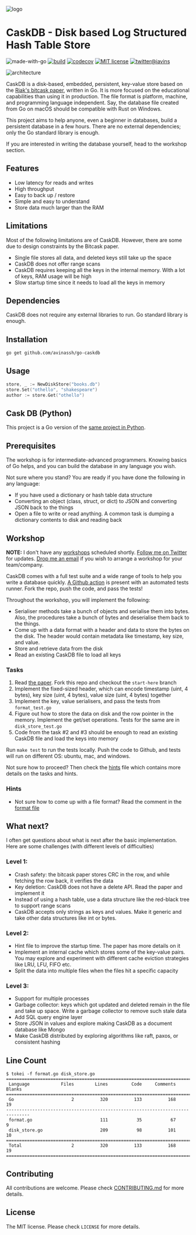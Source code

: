 ![logo](https://github.com/avinassh/py-caskdb/raw/master/assets/logo.svg)
# CaskDB - Disk based Log Structured Hash Table Store

![made-with-go](https://img.shields.io/badge/Made%20with-Go-1f425f.svg)
[![build](https://github.com/avinassh/py-caskdb/actions/workflows/build.yml/badge.svg)](https://github.com/avinassh/go-caskdb/actions/workflows/build.yml)
[![codecov](https://codecov.io/gh/avinassh/py-caskdb/branch/master/graph/badge.svg?token=9SA8Q4L7AZ)](https://codecov.io/gh/avinassh/py-caskdb)
[![MIT license](https://camo.githubusercontent.com/f7358a0a5a91ec17974d36c9d426073a0ac67a958b22319be1ba5aa32542c28d/68747470733a2f2f62616467656e2e6e65742f6769746875622f6c6963656e73652f4e61657265656e2f5374726170646f776e2e6a73)](https://github.com/avinassh/go-caskdb/blob/master/LICENSE)
[![twitter@iavins](https://img.shields.io/twitter/follow/iavins?style=social)](https://twitter.com/iavins)

![architecture](https://user-images.githubusercontent.com/640792/167299554-0fc44510-d500-4347-b680-258e224646fa.png)

CaskDB is a  disk-based, embedded, persistent, key-value store based on the [Riak's bitcask paper](https://riak.com/assets/bitcask-intro.pdf), written in Go. It is more focused on the educational capabilities than using it in production. The file format is platform, machine, and programming language independent. Say, the database file created from Go on macOS should be compatible with Rust on Windows.

This project aims to help anyone, even a beginner in databases, build a persistent database in a few hours. There are no external dependencies; only the Go standard library is enough.

If you are interested in writing the database yourself, head to the workshop section.

## Features
- Low latency for reads and writes
- High throughput
- Easy to back up / restore
- Simple and easy to understand
- Store data much larger than the RAM

## Limitations
Most of the following limitations are of CaskDB. However, there are some due to design constraints by the Bitcask paper.

- Single file stores all data, and deleted keys still take up the space
- CaskDB does not offer range scans
- CaskDB requires keeping all the keys in the internal memory. With a lot of keys, RAM usage will be high
- Slow startup time since it needs to load all the keys in memory

## Dependencies
CaskDB does not require any external libraries to run. Go standard library is enough.

## Installation
```shell
go get github.com/avinassh/go-caskdb
```

## Usage

```go
store, _ := NewDiskStore("books.db")
store.Set("othello", "shakespeare")
author := store.Get("othello")
```

## Cask DB (Python)
This project is a Go version of the [same project in Python](https://github.com/avinassh/py-caskdb). 

## Prerequisites
The workshop is for intermediate-advanced programmers. Knowing basics of Go helps, and you can build the database in any language you wish.

Not sure where you stand? You are ready if you have done the following in any language:
- If you have used a dictionary or hash table data structure
- Converting an object (class, struct, or dict) to JSON and converting JSON back to the things
- Open a file to write or read anything. A common task is dumping a dictionary contents to disk and reading back

## Workshop
**NOTE:** I don't have any [workshops](workshop.md) scheduled shortly. [Follow me on Twitter](https://twitter.com/iavins/) for updates. [Drop me an email](http://scr.im/avii) if you wish to arrange a workshop for your team/company.

CaskDB comes with a full test suite and a wide range of tools to help you write a database quickly. [A Github action](https://github.com/avinassh/go-caskdb/blob/master/.github/workflows/build.yml) is present with an automated tests runner. Fork the repo, push the code, and pass the tests!

Throughout the workshop, you will implement the following:
- Serialiser methods take a bunch of objects and serialise them into bytes. Also, the procedures take a bunch of bytes and deserialise them back to the things.
- Come up with a data format with a header and data to store the bytes on the disk. The header would contain metadata like timestamp, key size, and value.
- Store and retrieve data from the disk
- Read an existing CaskDB file to load all keys

### Tasks
1. Read [the paper](https://riak.com/assets/bitcask-intro.pdf). Fork this repo and checkout the `start-here` branch
2. Implement the fixed-sized header, which can encode timestamp (uint, 4 bytes), key size (uint, 4 bytes), value size (uint, 4 bytes) together
3. Implement the key, value serialisers, and pass the tests from `format_test.go`
4. Figure out how to store the data on disk and the row pointer in the memory. Implement the get/set operations. Tests for the same are in `disk_store_test.go`
5. Code from the task #2 and #3 should be enough to read an existing CaskDB file and load the keys into memory

Run `make test` to run the tests locally. Push the code to Github, and tests will run on different OS: ubuntu, mac, and windows.

Not sure how to proceed? Then check the [hints](hints.md) file which contains more details on the tasks and hints.

### Hints
- Not sure how to come up with a file format? Read the comment in the [format file](format.go)

## What next?
I often get questions about what is next after the basic implementation. Here are some challenges (with different levels of difficulties)

### Level 1:
- Crash safety: the bitcask paper stores CRC in the row, and while fetching the row back, it verifies the data
- Key deletion: CaskDB does not have a delete API. Read the paper and implement it
- Instead of using a hash table, use a data structure like the red-black tree to support range scans
- CaskDB accepts only strings as keys and values. Make it generic and take other data structures like int or bytes.

### Level 2:
- Hint file to improve the startup time. The paper has more details on it
- Implement an internal cache which stores some of the key-value pairs. You may explore and experiment with different cache eviction strategies like LRU, LFU, FIFO etc.
- Split the data into multiple files when the files hit a specific capacity

### Level 3:
- Support for multiple processes
- Garbage collector: keys which got updated and deleted remain in the file and take up space. Write a garbage collector to remove such stale data
- Add SQL query engine layer
- Store JSON in values and explore making CaskDB as a document database like Mongo
- Make CaskDB distributed by exploring algorithms like raft, paxos, or consistent hashing

## Line Count

```shell
$ tokei -f format.go disk_store.go
===============================================================================
 Language            Files        Lines         Code     Comments       Blanks
===============================================================================
 Go                      2          320          133          168           19
-------------------------------------------------------------------------------
 format.go                          111           35           67            9
 disk_store.go                      209           98          101           10
===============================================================================
 Total                   2          320          133          168           19
===============================================================================
```

## Contributing
All contributions are welcome. Please check [CONTRIBUTING.md](CONTRIBUTING.md) for more details.

## License
The MIT license. Please check `LICENSE` for more details.
